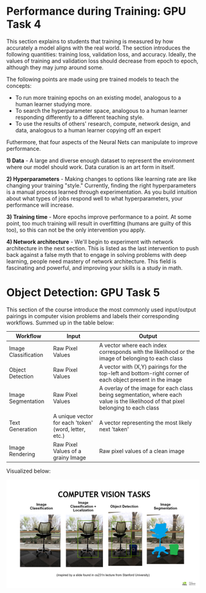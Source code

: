 # Performance during Training: GPU Task 4

This section explains to students that training is measured by how accurately a model aligns with the real world.
The section introduces the following quantities: training loss, validation loss, and accuracy. Ideally, the values of training and validation loss should decrease from epoch to epoch, although they may jump around some. 

The following points are made using pre trained models to teach the concepts:
* To run more training epochs on an existing model, analogous to a human learner studying more.
* To search the hyperparameter space, analogous to a human learner responding differently to a different teaching style.
* To use the results of others' research, compute, network design, and data, analogous to a human learner copying off an expert

Futhermore, that four aspects of the Neural Nets can manipulate to improve performance. 

**1) Data** - A large and diverse enough dataset to represent the environment where our model should work. Data curation is an art form in itself.

**2) Hyperparameters** - Making changes to options like learning rate are like changing your training "style." Currently, finding the right hyperparameters is a manual process learned through experimentation. As you build intuition about what types of jobs respond well to what hyperparameters, your performance will increase.

**3) Training time** - More epochs improve performance to a point. At some point, too much training will result in overfitting (humans are guilty of this too), so this can not be the only intervention you apply.

**4) Network architecture** - We'll begin to experiment with network architecture in the next section. This is listed as the last intervention to push back against a false myth that to engage in solving problems with deep learning, people need mastery of network architecture. This field is fascinating and powerful, and improving your skills is a study in math.

# Object Detection: GPU Task 5

This section of the course introduce the most commonly used input/output pairings in computer vision problems and labels their corresponding workflows.
Summed up in the table below:

| Workflow             | Input                                                 | Output                                                                                                                             |
|----------------------|-------------------------------------------------------|------------------------------------------------------------------------------------------------------------------------------------|
| Image Classification | Raw Pixel Values                                      | A vector where each index corresponds with the likelihood or the image of belonging to each class                                  |
| Object Detection     | Raw Pixel Values                                      | A vector with (X,Y) pairings for the top-left and bottom-right corner of each object present in the image                          |
| Image Segmentation   | Raw Pixel Values                                      | A overlay of the image for each class being segmentation, where each value is the likelihood of that pixel belonging to each class |
| Text Generation      | A unique vector for each 'token' (word, letter, etc.) | A vector representing the most likely next 'taken'                                                                                 |
| Image Rendering      | Raw Pixel Values of a grainy Image                    | Raw pixel values of a clean image                                                                                                  |


Visualized below:

![](images/computer_vision_tasks.PNG)




